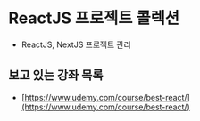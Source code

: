# ReactJS 프로젝트 콜렉션

- ReactJS, NextJS 프로젝트 관리 

## 보고 있는 강좌 목록

- [https://www.udemy.com/course/best-react/](https://www.udemy.com/course/best-react/)